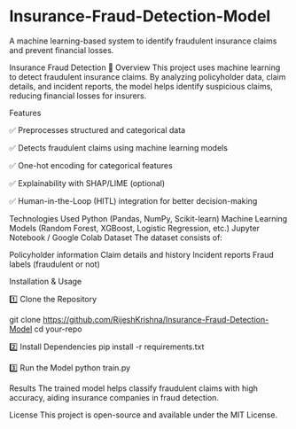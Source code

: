 # Insurance-Fraud-Detection-Model
A machine learning-based system to identify fraudulent insurance claims and prevent financial losses.

Insurance Fraud Detection 🚀
Overview
This project uses machine learning to detect fraudulent insurance claims. By analyzing policyholder data, claim details, and incident reports, the model helps identify suspicious claims, reducing financial losses for insurers.

Features

✅ Preprocesses structured and categorical data

✅ Detects fraudulent claims using machine learning models

✅ One-hot encoding for categorical features

✅ Explainability with SHAP/LIME (optional)

✅ Human-in-the-Loop (HITL) integration for better decision-making

Technologies Used
Python (Pandas, NumPy, Scikit-learn)
Machine Learning Models (Random Forest, XGBoost, Logistic Regression, etc.)
Jupyter Notebook / Google Colab
Dataset
The dataset consists of:

Policyholder information
Claim details and history
Incident reports
Fraud labels (fraudulent or not)

Installation & Usage

1️⃣ Clone the Repository

git clone https://github.com/RijeshKrishna/Insurance-Fraud-Detection-Model
cd your-repo

2️⃣ Install Dependencies
pip install -r requirements.txt

3️⃣ Run the Model
python train.py

Results
The trained model helps classify fraudulent claims with high accuracy, aiding insurance companies in fraud detection.

License
This project is open-source and available under the MIT License.
